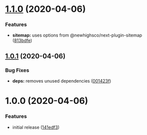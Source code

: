 # [1.1.0](https://github.com/newhighsco/next-plugin-robots/compare/v1.0.1...v1.1.0) (2020-04-06)


### Features

* **sitemap:** uses options from @newhighsco/next-plugin-sitemap ([813bdfe](https://github.com/newhighsco/next-plugin-robots/commit/813bdfe35ed2f8f836ab5fda7fbfadef8d0d0468))

## [1.0.1](https://github.com/newhighsco/next-plugin-robots/compare/v1.0.0...v1.0.1) (2020-04-06)


### Bug Fixes

* **deps:** removes unused dependencies ([001423f](https://github.com/newhighsco/next-plugin-robots/commit/001423fad4c7f3a93a2f3c07058051e4dea81ed0))

# 1.0.0 (2020-04-06)


### Features

* initial release ([141edf3](https://github.com/newhighsco/next-plugin-robots/commit/141edf3588fb0c70ac5126a8e4fba3e319496d23))
